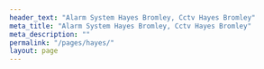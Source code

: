 ```yaml
---
header_text: "Alarm System Hayes Bromley, Cctv Hayes Bromley"
meta_title: "Alarm System Hayes Bromley, Cctv Hayes Bromley"
meta_description: ""
permalink: "/pages/hayes/"
layout: page
---
```


